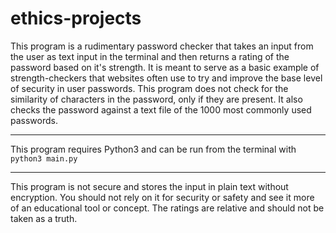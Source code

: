 # ethics-projects

This program is a rudimentary password checker that takes an input from the user as text input in the terminal and then returns a rating of the password based on it's strength. It is meant to serve as a basic example of strength-checkers that websites often use to try and improve the base level of security in user passwords. This program does not check for the similarity of characters in the password, only if they are present. It also checks the password against a text file of the 1000 most commonly used passwords. 

---

This program requires Python3 and can be run from the terminal with `python3 main.py`

---

This program is not secure and stores the input in plain text without encryption. You should not rely on it for security or safety and see it more of an educational tool or concept. The ratings are relative and should not be taken as a truth. 


